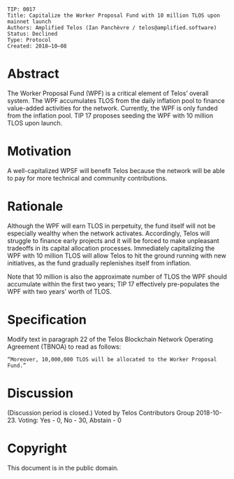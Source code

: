     TIP: 0017
    Title: Capitalize the Worker Proposal Fund with 10 million TLOS upon mainnet launch
    Authors: Amplified Telos (Ian Panchèvre / telos@amplified.software)
    Status: Declined
    Type: Protocol
    Created: 2018–10–08

# Abstract

The Worker Proposal Fund (WPF) is a critical element of Telos’ overall system. The WPF accumulates TLOS from the daily inflation pool to finance value-added activities for the network. Currently, the WPF is only funded from the inflation pool. TIP 17 proposes seeding the WPF with 10 million TLOS upon launch.

# Motivation

A well-capitalized WPSF will benefit Telos because the network will be able to pay for more technical and community contributions.

# Rationale

Although the WPF will earn TLOS in perpetuity, the fund itself will not be especially wealthy when the network activates. Accordingly, Telos will struggle to finance early projects and it will be forced to make unpleasant tradeoffs in its capital allocation processes. Immediately capitalizing the WPF with 10 million TLOS will allow Telos to hit the ground running with new initiatives, as the fund gradually replenishes itself from inflation.

Note that 10 million is also the approximate number of TLOS the WPF should accumulate within the first two years; TIP 17 effectively pre-populates the WPF with two years’ worth of TLOS.

# Specification

Modify text in paragraph 22 of the Telos Blockchain Network Operating Agreement (TBNOA) to read as follows:

    “Moreover, 10,000,000 TLOS will be allocated to the Worker Proposal Fund.”

# Discussion

(Discussion period is closed.) Voted by Telos Contributors Group 2018-10-23. Voting: Yes - 0, No - 30, Abstain - 0

# Copyright

This document is in the public domain.
